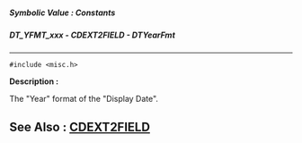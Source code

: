 ##### Symbolic Value : Constants
##### DT_YFMT_xxx - CDEXT2FIELD - DTYearFmt
---
```
#include <misc.h>
```
**Description :**

The "Year" format of the "Display Date".

**See Also :**
[CDEXT2FIELD](/reference/Data/CDEXT2FIELD)
---
